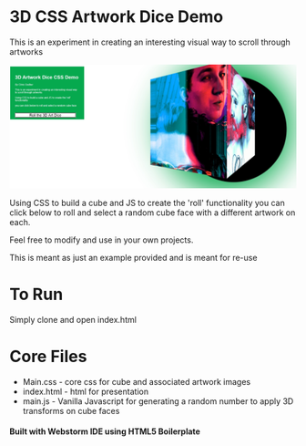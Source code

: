 # 3D CSS Artwork Dice Demo
This is an experiment in creating an interesting visual way to scroll through artworks

![alt text](https://github.com/drnoir/3DArtworkDiceCSS/blob/master/3ddicepic.jpg?raw=true)

Using CSS to build a cube and JS to create the 'roll' functionality  you can click below to roll
and select a random cube face with a different artwork on each.

Feel free to modify and use in your own projects.

This is meant as just an example provided and is meant for re-use

# To Run
Simply clone and open index.html

# Core Files
- Main.css - core css for cube and associated artwork images
- index.html - html for presentation
- main.js - Vanilla Javascript for generating a random number to apply 3D transforms on cube faces

#### Built with Webstorm IDE using HTML5 Boilerplate
